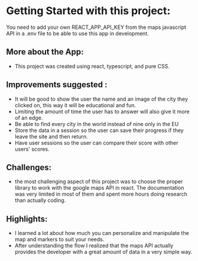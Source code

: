 # Getting Started with this project:

You need to add your own REACT_APP_API_KEY from the maps javascript API in a .env file to be able to use this app in development.

## More about the App:

- This project was created using react, typescript, and pure CSS.

## Improvements suggested :

- It will be good to show the user the name and an image of the city they clicked on, this way it will be educational and fun.
- Limiting the amount of time the user has to answer will also give it more of an edge.
- Be able to find every city in the world instead of nine only in the EU 
- Store the data in a session so the user can save their progress if they leave the site and then return.
- Have user sessions so the user can compare their score with other users' scores.

## Challenges:

- the most challenging aspect of this project was to choose the proper library to work with the google maps API in react. 
  The documentation was very limited in most of them and spent more hours doing research than actually coding.

## Highlights:

- I learned a lot about how much you can personalize and manipulate the map and markers to suit your needs. 
- After understanding the flow I realized that the maps API actually provides the developer with a great amount of data in a very simple way.
